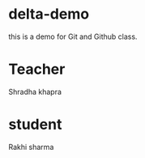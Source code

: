 # delta-demo
this is a demo for Git  and Github class.
# Teacher
Shradha khapra
# student
Rakhi sharma
